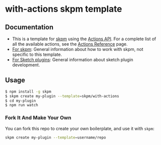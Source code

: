 # with-actions skpm template

## Documentation

- This is a template for [skpm](https://github.com/skpm/skpm) using the [Actions API](https://developer.sketch.com/plugins/actions). For a complete list of all the available actions, see the [Actions Reference](https://developer.sketch.com/reference/action/) page.
- [For skpm](https://github.com/skpm/skpm): General information about how to work with skpm, not specific to this template.
- [For Sketch plugins](https://developer.sketch.com): General information about sketch plugin development.

## Usage

``` bash
$ npm install -g skpm
$ skpm create my-plugin --template=skpm/with-actions
$ cd my-plugin
$ npm run watch
```

### Fork It And Make Your Own

You can fork this repo to create your own boilerplate, and use it with `skpm`:

``` bash
skpm create my-plugin --template=username/repo
```
